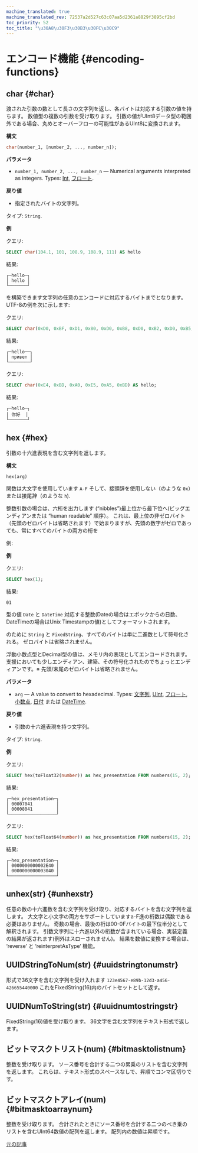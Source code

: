 ```yaml
---
machine_translated: true
machine_translated_rev: 72537a2d527c63c07aa5d2361a8829f3895cf2bd
toc_priority: 52
toc_title: "\u30A8\u30F3\u30B3\u30FC\u30C9"
---
```


# エンコード機能 {#encoding-functions}

## char {#char}

渡された引数の数として長さの文字列を返し、各バイトは対応する引数の値を持ちます。 数値型の複数の引数を受け取ります。 引数の値がUInt8データ型の範囲外である場合、丸めとオーバーフローの可能性があるUInt8に変換されます。

**構文**

``` sql
char(number_1, [number_2, ..., number_n]);
```

**パラメータ**

-   `number_1, number_2, ..., number_n` — Numerical arguments interpreted as integers. Types: [Int](../../sql-reference/data-types/int-uint.md), [フロート](../../sql-reference/data-types/float.md).

**戻り値**

-   指定されたバイトの文字列。

タイプ: `String`.

**例**

クエリ:

``` sql
SELECT char(104.1, 101, 108.9, 108.9, 111) AS hello
```

結果:

``` text
┌─hello─┐
│ hello │
└───────┘
```

を構築できます文字列の任意のエンコードに対応するバイトまでとなります。 UTF-8の例を次に示します:

クエリ:

``` sql
SELECT char(0xD0, 0xBF, 0xD1, 0x80, 0xD0, 0xB8, 0xD0, 0xB2, 0xD0, 0xB5, 0xD1, 0x82) AS hello;
```

結果:

``` text
┌─hello──┐
│ привет │
└────────┘
```

クエリ:

``` sql
SELECT char(0xE4, 0xBD, 0xA0, 0xE5, 0xA5, 0xBD) AS hello;
```

結果:

``` text
┌─hello─┐
│ 你好  │
└───────┘
```

## hex {#hex}

引数の十六進表現を含む文字列を返します。

**構文**

``` sql
hex(arg)
```

関数は大文字を使用しています `A-F` そして、接頭辞を使用しない（のような `0x`）または接尾辞（のような `h`).

整数引数の場合は、六桁を出力します (“nibbles”)最上位から最下位へ(ビッグエンディアンまたは “human readable” 順序）。 これは、最上位の非ゼロバイト（先頭のゼロバイトは省略されます）で始まりますが、先頭の数字がゼロであっても、常にすべてのバイトの両方の桁を

例:

**例**

クエリ:

``` sql
SELECT hex(1);
```

結果:

``` text
01
```

型の値 `Date` と `DateTime` 対応する整数(Dateの場合はエポックからの日数、DateTimeの場合はUnix Timestampの値)としてフォーマットされます。

のために `String` と `FixedString`、すべてのバイトは単に二進数として符号化される。 ゼロバイトは省略されません。

浮動小数点型とDecimal型の値は、メモリ内の表現としてエンコードされます。 支援においても少しエンディアン、建築、その符号化されたのでちょっとエンディアンです。※ 先頭/末尾のゼロバイトは省略されません。

**パラメータ**

-   `arg` — A value to convert to hexadecimal. Types: [文字列](../../sql-reference/data-types/string.md), [UInt](../../sql-reference/data-types/int-uint.md), [フロート](../../sql-reference/data-types/float.md), [小数点](../../sql-reference/data-types/decimal.md), [日付](../../sql-reference/data-types/date.md) または [DateTime](../../sql-reference/data-types/datetime.md).

**戻り値**

-   引数の十六進表現を持つ文字列。

タイプ: `String`.

**例**

クエリ:

``` sql
SELECT hex(toFloat32(number)) as hex_presentation FROM numbers(15, 2);
```

結果:

``` text
┌─hex_presentation─┐
│ 00007041         │
│ 00008041         │
└──────────────────┘
```

クエリ:

``` sql
SELECT hex(toFloat64(number)) as hex_presentation FROM numbers(15, 2);
```

結果:

``` text
┌─hex_presentation─┐
│ 0000000000002E40 │
│ 0000000000003040 │
└──────────────────┘
```

## unhex(str) {#unhexstr}

任意の数の十六進数を含む文字列を受け取り、対応するバイトを含む文字列を返します。 大文字と小文字の両方をサポートしていますa-F進の桁数は偶数である必要はありません。 奇数の場合、最後の桁は00-0Fバイトの最下位半分として解釈されます。 引数文字列に十六進以外の桁数が含まれている場合、実装定義の結果が返されます(例外はスローされません)。
結果を数値に変換する場合は、 ‘reverse’ と ‘reinterpretAsType’ 機能。

## UUIDStringToNum(str) {#uuidstringtonumstr}

形式で36文字を含む文字列を受け入れます `123e4567-e89b-12d3-a456-426655440000` これをFixedString(16)内のバイトセットとして返す。

## UUIDNumToString(str) {#uuidnumtostringstr}

FixedString(16)値を受け取ります。 36文字を含む文字列をテキスト形式で返します。

## ビットマスクトリスト(num) {#bitmasktolistnum}

整数を受け取ります。 ソース番号を合計する二つの累乗のリストを含む文字列を返します。 これらは、テキスト形式のスペースなしで、昇順でコンマ区切りです。

## ビットマスクトアレイ(num) {#bitmasktoarraynum}

整数を受け取ります。 合計されたときにソース番号を合計する二つのべき乗のリストを含むUInt64数値の配列を返します。 配列内の数値は昇順です。

[元の記事](https://clickhouse.com/docs/en/query_language/functions/encoding_functions/) <!--hide-->
